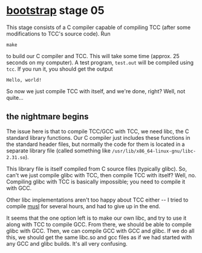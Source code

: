 # [bootstrap](../README.md) stage 05

This stage consists of a C compiler capable of compiling TCC (after some modifications
to TCC's source code).
Run

```
make
```

to build our C compiler and TCC. This will take some time (approx. 25 seconds on my computer).
A test program, `test.out` will be compiled using `tcc`. If you run
it, you should get the output

```
Hello, world!
```

So now we just compile TCC with itself, and we're done, right?
Well, not quite...

## the nightmare begins

The issue here is that to compile TCC/GCC with TCC, we need libc, the C standard library functions.
Our C compiler just includes these functions in the standard header files, but normally
the code for them is located in a separate library file (called something like
`/usr/lib/x86_64-linux-gnu/libc-2.31.so`).

This library file is itself compiled from C source files (typically glibc).
So, can't we just compile glibc with TCC, then compile TCC with itself?
Well, no. Compiling glibc with TCC is basically impossible; you need to compile
it with GCC.

Other libc implementations aren't too happy about TCC either -- I tried to compile
[musl](http://www.musl-libc.org/) for several hours, and had to give up in the end.

It seems that the one option left is to make our own libc, and try to use it along with
TCC to compile GCC.
From there, we should be able to compile glibc with GCC. Then, we can compile GCC with GCC and glibc.
If we do all this, we should get the same libc.so and gcc files as if we had started
with any GCC and glibc builds. It's all very confusing.

